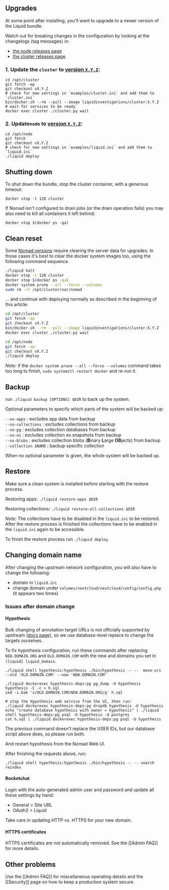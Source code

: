 ## Upgrades
At some point after installing, you'll want to upgrade to a newer version of the Liquid bundle.

Watch out for breaking changes in the configuration by looking at the changelogs (tag messages) in:

- [the node releases page](https://github.com/liquidinvestigations/node/releases)
- [the cluster releases page](https://github.com/liquidinvestigations/cluster/releases)

### 1. Update the `cluster` to [version `X.Y.Z`](https://github.com/liquidinvestigations/cluster/releases):

    cd /opt/cluster
    git fetch -ap
    git checkout vX.Y.Z
    # check for new settings in `examples/cluster.ini` and add them to `cluster.ini`
    bin/docker.sh --rm --pull --image liquidinvestigations/cluster:X.Y.Z
    # wait for services to be ready
    docker exec cluster ./cluster.py wait


### 2. Update`node` to [version `X.Y.Z`](https://github.com/liquidinvestigations/node/releases):

    cd /opt/node
    git fetch
    git checkout vX.Y.Z
    # check for new settings in `examples/liquid.ini` and add them to `liquid.ini`
    ./liquid deploy


## Shutting down

To shut down the bundle, stop the cluster container, with a generous timeout:
```shell
docker stop -t 120 cluster
```

If Nomad isn't configured to drain jobs (or the drain operation fails) you may also need to kill all containers it left behind:

```shell
docker stop $(docker ps -qa)
```

## Clean reset

Some [Nomad versions](https://www.nomadproject.io/guides/upgrade/upgrade-specific.html) require clearing the server data for upgrades. In those cases it's best to clear the docker system images too, using the following command sequence.

```bash
./liquid halt
docker stop -t 120 cluster
docker stop $(docker ps -qa)
docker system prune --all --force --volumes
sudo rm -rf /opt/cluster/var/nomad
```

... and continue with deploying normally as described in the beginning of this article:
```bash
cd /opt/cluster
git fetch -ap
git checkout vX.Y.Z
bin/docker.sh --rm --pull --image liquidinvestigations/cluster:X.Y.Z
docker exec cluster ./cluster.py wait

cd /opt/node
git fetch -ap
git checkout vX.Y.Z
./liquid deploy
```

_Note:_ if the `docker system prune --all --force --volumes` command takes too long to finish, `sudo systemctl restart docker` and re-run it.

## Backup

run `./liquid backup [OPTIONS] $DIR` to back up the system. 

Optional parameters to specify which parts of the system will be backed up:

`--no-apps`             : excludes app data from backup  
`--no-collections`      : excludes collections from backup  
`--no-pg`               : excludes collection databases from backup  
`--no-es`               : excludes collection es snapshots from backup  
`--no-blobs`            : excludes collection blobs (**B**inary **L**arge **OB**jects) from backup  
`--collection $NAME`    : backup specific collection

When no optional parameter is given, the whole system will be backed up.

## Restore 

Make sure a clean system is installed before starting with the restore process.

Restoring apps: `./liquid restore-apps $DIR`

Restoring collections: `./liquid restore-all-collections $DIR`

_Note:_ The collections have to be disabled in the `liquid.ini` to be restored. After the restore process is finished the collections have to be enabled in the `liquid.ini` again to be accessible.

To finish the restore process run `./liquid deploy`.


## Changing domain name

After changing the upstream network configuration, you will also have to change the following:

- domain in `liquid.ini`
- change domain under `volumes/nextcloud/nextcloud/config/config.php` (it appears two times) 


### Issues after domain change

#### Hypothesis


Bulk changing of annotation target URLs is not officially supported by upstream ([docs page](https://web.hypothes.is/help/how-to-establish-or-avoid-document-equivalence-in-the-hypothesis-system/)), so we use database-level replace to change the targets ourselves.

To fix hypothesis configuration, run these commands 
after replacing `NEW.DOMAIN.ORG` and `OLD.DOMAIN.COM` with the new and domains you set in `[liquid] liquid_domain`.

```
./liquid shell hypothesis:hypothesis ./bin/hypothesis -- --  move-uri --old 'OLD.DOMAIN.COM' --new 'NEW.DOMAIN.COM'
```

```
./liquid dockerexec hypothesis-deps:pg pg_dump -U hypothesis hypothesis -C -c > h.sql
sed -i.bak 's/OLD.DOMAIN.COM/NEW.DOMAIN.ORG/g' h.sql

# stop the Hypothesis web service from the UI, then run:
./liquid dockerexec hypothesis-deps:pg dropdb hypothesis -U hypothesis
echo "create database hypothesis with owner = hypothesis" | ./liquid shell hypothesis-deps:pg psql -U hypothesis -d postgres
cat h.sql | ./liquid dockerexec hypothesis-deps:pg psql -U hypothesis
```

The previous command doesn't replace the USER IDs, but our database script above does, so please run both.


And restart hypothesis from the Nomad Web UI.


After finishing the requests above, run:

```
./liquid shell hypothesis:hypothesis ./bin/hypothesis -- -- search reindex
```


#### Rocketchat

Login with the auto-generated admin user and password and update all these settings by hand:
- General > Site URL
- OAuth2 > Liquid

Take care in updating HTTP vs. HTTPS for your new domain.


#### HTTPS certificates

HTTPS certificates are not automatically removed. See the [[Admin FAQ]] for more details.


## Other problems

Use the [[Admin FAQ]] for miscellaneous operating details and the [[Security]] page on how to keep a production system secure.